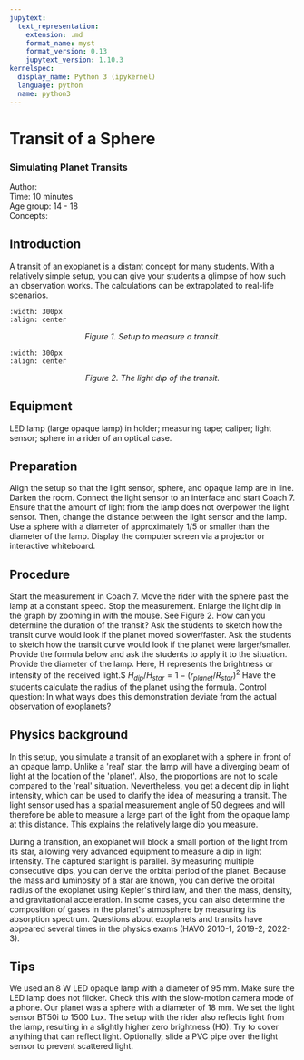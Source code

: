 ```yaml
---
jupytext:
  text_representation:
    extension: .md
    format_name: myst
    format_version: 0.13
    jupytext_version: 1.10.3
kernelspec:
  display_name: Python 3 (ipykernel)
  language: python
  name: python3
---
```


# Transit of a Sphere
### Simulating Planet Transits

Author:     \
Time:	10 minutes\
Age group:	14 - 18\
Concepts:	

## Introduction
A transit of an exoplanet is a distant concept for many students. With a relatively simple setup, you can give your students a glimpse of how such an observation works. The calculations can be extrapolated to real-life scenarios.

```{image} dm82_figure1.JPEG
:width: 300px
:align: center
```
<center><i> Figure 1. Setup to measure a transit. </i></center>

```{image} dm82_figure2.PNG
:width: 300px
:align: center
```
<center><i> Figure 2. The light dip of the transit. </i></center>

## Equipment
LED lamp (large opaque lamp) in holder; measuring tape; caliper; light sensor; sphere in a rider of an optical case.

## Preparation
Align the setup so that the light sensor, sphere, and opaque lamp are in line.
Darken the room. Connect the light sensor to an interface and start Coach 7. Ensure that the amount of light from the lamp does not overpower the light sensor. Then, change the distance between the light sensor and the lamp. Use a sphere with a diameter of approximately 1/5 or smaller than the diameter of the lamp. Display the computer screen via a projector or interactive whiteboard.

## Procedure
Start the measurement in Coach 7. Move the rider with the sphere past the lamp at a constant speed. Stop the measurement.
Enlarge the light dip in the graph by zooming in with the mouse. See Figure 2.
How can you determine the duration of the transit?
Ask the students to sketch how the transit curve would look if the planet moved slower/faster.
Ask the students to sketch how the transit curve would look if the planet were larger/smaller.
Provide the formula below and ask the students to apply it to the situation. Provide the diameter of the lamp. Here, H represents the brightness or intensity of the received light.$ 
$H_{dip}/H_{star} =1-(r_{planet}/R_{star})^2$
Have the students calculate the radius of the planet using the formula.
Control question: In what ways does this demonstration deviate from the actual observation of exoplanets?

## Physics background
In this setup, you simulate a transit of an exoplanet with a sphere in front of an opaque lamp. Unlike a 'real' star, the lamp will have a diverging beam of light at the location of the 'planet'. Also, the proportions are not to scale compared to the 'real' situation. Nevertheless, you get a decent dip in light intensity, which can be used to clarify the idea of measuring a transit.
The light sensor used has a spatial measurement angle of 50 degrees and will therefore be able to measure a large part of the light from the opaque lamp at this distance. This explains the relatively large dip you measure.

During a transition, an exoplanet will block a small portion of the light from its star, allowing very advanced equipment to measure a dip in light intensity. The captured starlight is parallel. By measuring multiple consecutive dips, you can derive the orbital period of the planet. Because the mass and luminosity of a star are known, you can derive the orbital radius of the exoplanet using Kepler's third law, and then the mass, density, and gravitational acceleration. In some cases, you can also determine the composition of gases in the planet's atmosphere by measuring its absorption spectrum. Questions about exoplanets and transits have appeared several times in the physics exams (HAVO 2010-1, 2019-2, 2022-3).

## Tips
We used an 8 W LED opaque lamp with a diameter of 95 mm. Make sure the LED lamp does not flicker. Check this with the slow-motion camera mode of a phone. Our planet was a sphere with a diameter of 18 mm. We set the light sensor BT50i to 1500 Lux.
The setup with the rider also reflects light from the lamp, resulting in a slightly higher zero brightness (H0). Try to cover anything that can reflect light. Optionally, slide a PVC pipe over the light sensor to prevent scattered light.
